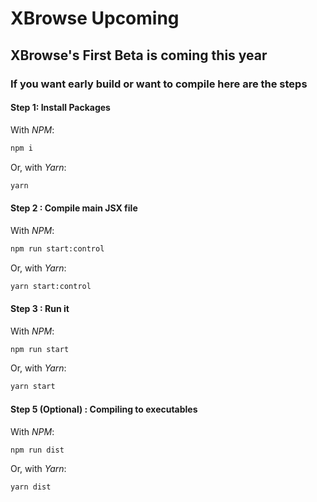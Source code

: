 # XBrowse Upcoming
## XBrowse's First Beta is coming this year

### If you want early build or want to compile here are the steps

#### Step 1: Install Packages
With *NPM*:
```sh
npm i
```
Or, with *Yarn*:
```sh
yarn
```
#### Step 2 : Compile main JSX file
With *NPM*:
```sh
npm run start:control
```
Or, with *Yarn*:
```sh
yarn start:control
```
#### Step 3 : Run it
With *NPM*:
```sh
npm run start
```
Or, with *Yarn*:
```sh
yarn start
```

#### Step 5 (Optional) : Compiling to executables
With *NPM*:
```sh
npm run dist
```
Or, with *Yarn*:
```sh
yarn dist
```

